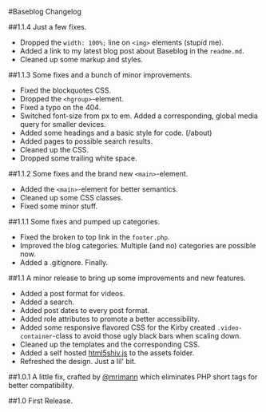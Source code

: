 #Baseblog Changelog

##1.1.4
Just a few fixes.

- Dropped the `width: 100%;` line on `<img>` elements (stupid me).
- Added a link to my latest blog post about Baseblog in the `readme.md`.
- Cleaned up some markup and styles.


##1.1.3
Some fixes and a bunch of minor improvements.

- Fixed the blockquotes CSS.
- Dropped the `<hgroup>`-element.
- Fixed a typo on the 404.
- Switched font-size from px to em. Added a corresponding, global media query for smaller devices.
- Added some headings and a basic style for code. (/about)
- Added pages to possible search results.
- Cleaned up the CSS.
- Dropped some trailing white space.


##1.1.2
Some fixes and the brand new `<main>`-element.

- Added the `<main>`-element for better semantics.
- Cleaned up some CSS classes.
- Fixed some minor stuff.


##1.1.1
Some fixes and pumped up categories.

- Fixed the broken to top link in the `footer.php`.
- Improved the blog categories. Multiple (and no) categories are possible now.
- Added a .gitignore. Finally.


##1.1
A minor release to bring up some improvements and new features.

- Added a post format for videos.
- Added a search.
- Added post dates to every post format.
- Added role attributes to promote a better accessibility.
- Added some responsive flavored CSS for the Kirby created `.video-container`-class to avoid those ugly black bars when scaling down.
- Cleaned up the templates and the corresponding CSS.
- Added a self hosted [html5shiv.js](https://github.com/aFarkas/html5shiv) to the assets folder.
- Refreshed the design. Just a lil' bit.


##1.0.1
A little fix, crafted by [@mrimann](https://twitter.com/mrimann) which eliminates PHP short tags for better compatibility.


##1.0
First Release.